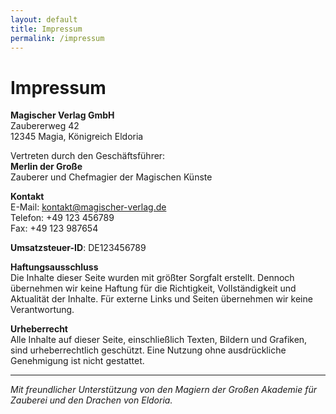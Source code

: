 ```yaml
---
layout: default
title: Impressum
permalink: /impressum
---
```


# Impressum

**Magischer Verlag GmbH**  
Zaubererweg 42  
12345 Magia, Königreich Eldoria  

Vertreten durch den Geschäftsführer:  
**Merlin der Große**  
Zauberer und Chefmagier der Magischen Künste

**Kontakt**  
E-Mail: kontakt@magischer-verlag.de  
Telefon: +49 123 456789  
Fax: +49 123 987654

**Umsatzsteuer-ID**: DE123456789

**Haftungsausschluss**  
Die Inhalte dieser Seite wurden mit größter Sorgfalt erstellt. Dennoch übernehmen wir keine Haftung für die Richtigkeit, Vollständigkeit und Aktualität der Inhalte. Für externe Links und Seiten übernehmen wir keine Verantwortung.

**Urheberrecht**  
Alle Inhalte auf dieser Seite, einschließlich Texten, Bildern und Grafiken, sind urheberrechtlich geschützt. Eine Nutzung ohne ausdrückliche Genehmigung ist nicht gestattet.

---

*Mit freundlicher Unterstützung von den Magiern der Großen Akademie für Zauberei und den Drachen von Eldoria.*

